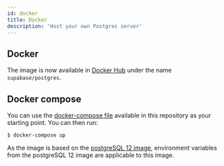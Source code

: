 ```yaml
---
id: docker
title: Docker
description: 'Host your own Postgres server'
---
```


## Docker

The image is now available in [Docker Hub](https://hub.docker.com/r/supabase/postgres) under the name `supabase/postgres`.

## Docker compose

You can use the [docker-compose file](https://github.com/supabase/postgres/blob/develop/docker/docker-compose.yml) available in this repository as your starting point. You can then run:

```
$ docker-compose up
```

As the image is based on the [postgreSQL 12 image](https://hub.docker.com/_/postgres), environment variables from the postgreSQL 12 image are applicable to this image.
